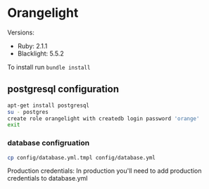 # Orangelight

Versions:

* Ruby: 2.1.1
* Blacklight: 5.5.2

To install run `bundle install`

postgresql configuration
------------------

```bash
apt-get install postgresql
su - postgres
create role orangelight with createdb login password 'orange'
exit
```

### database configruation
```bash
cp config/database.yml.tmpl config/database.yml
```
Production credentials: In production you'll need to add production 
credentials to database.yml